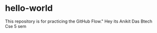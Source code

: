 # hello-world
This repository is for practicing the GitHub Flow."
Hey its Anikit Das
Btech Cse 5 sem
